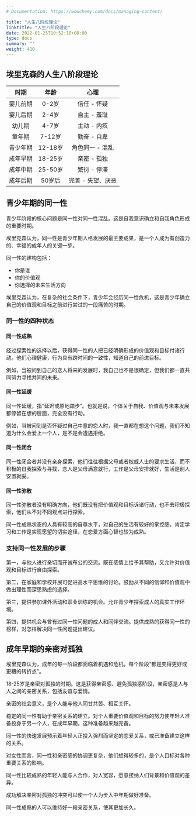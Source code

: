 ```yaml
---
# Documentation: https://wowchemy.com/docs/managing-content/

title: "人生八阶段理论"
linktitle: "人生八阶段理论"
date: 2022-01-25T10:52:10+08:00
type: docs
summary: ""
weight: 410
---
```


<!--more-->

## 埃里克森的人生八阶段理论

|   时期   |  年龄   |       心理        |
| :------: | :-----: | :---------------: |
| 婴儿前期 |  0-2岁  |    信任 - 怀疑    |
| 婴儿后期 |  2-4岁  |    自主 - 羞耻    |
|  幼儿期  |  4-7岁  |    主动 - 内疚    |
|  童年期  | 7-12岁  |    勤奋 - 自卑    |
| 青少年期 | 12-18岁 |  角色同一 - 混乱  |
| 成年早期 | 18-25岁 |    亲密 - 孤独    |
| 成年中期 | 25-50岁 |    繁衍 - 停滞    |
| 成年后期 | 50岁后  | 完善 - 失望、厌恶 |

## 青少年期的同一性

青少年阶段的核心问题是同一性对同一性混乱。这是自我意识确立和自我角色形成的重要时期。

埃里克森认为，同一性是青少年期人格发展的最主要成果，是一个人成为有创造力的、幸福的成年人的关键一步。

同一性的建构包括：

- 你是谁
- 你的价值观
- 你选择的未来生活方向

埃里克森认为，在复杂的社会条件下，青少年会经历同一性危机，这是青少年确立自己的价值观和目标之前进行尝试的一段痛苦的时期。

### 同一性的四种状态

#### 同一性成熟

经过探索性的选择以后，获得同一性的人把已经明确形成的价值观和目标付诸行动。他们心理健康，行为具有跨时间的一致性，知道自己的前进目标。

例如，当被问到自己的恋人将来的发展时，我自己也不是很确定，但我们都一直共同努力寻找共同的未来。

#### 同一性延缓

同一性延缓，指“延迟或原地踏步”。也就是说，个体关于自我、价值观与未来发展都停留在想的层面，完全没有行动。

例如，当被问到是否怀疑过自己中意的恋人时，我一直都在想这个问题，我们不知道为什么会爱上一个人，是不是会遭遇拒绝。

#### 同一性闭合

同一性闭合者并没有亲身探索，他们往往根据父母或者权威人士的要求生活，而不积极的自我探索与寻找，恋人是父母满意就行，工作是父母安排就好，生活是别人安置就妥。

#### 同一性弥散

同一性弥散者没有明确方向，他们既没有把价值观和目标诉诸行动，也不去积极探索，他们从不对不同观点进行探索。

同一性成熟状态的人具有较高的自尊水平，对自己的生活有较好的掌控感。肯定学习和工作是实现愿望的切实途径，在恋爱方面心智也较为成熟。

### 支持同一性发展的步骤

第一，与他人进行亲切而开诚布公的交流。既在感情上给予其帮助，又允许对价值观和目标进行自由探索。

第二，在家庭和学校开展可促进高水平思维的讨论。鼓励从不同的信仰和价值观中做出理性而深思熟虑的选择。

第三，提供参加课外活动和职业训练的机会。允许青少年探索成人的真实工作环境。

第四，提供机会与曾有过同一性问题的成人和同伴交流。提供成熟的获得同一性的榜样，对怎样解决同一性问题提出建议。

## 成年早期的亲密对孤独

埃里克森认为，成年的每一阶段都面临着机遇和危机，每个阶段“都是变得更好或更糟的转折点”。

18-25岁是亲密对孤独的时期。这是获得亲密感、避免孤独感阶段，亲密感是人与人之间的亲密关系，包括友谊与爱情。

亲密的社会意义，是个人能与他人同甘共苦、相互关怀。

稳定的同一性有助于亲密关系的建立。对个人重要价值观和目标的努力使年轻人准备投身于另一个人，在成年早期，这种准备越来越完备。

同一性的快速发展预示着年轻人正投入强烈而坚定的恋爱关系，或已准备建立这样的关系。

对女性而言，同一性和亲密感的协调更复杂，他们想得较多的，是个人目标对各种重要关系的影响。

同一性比较成熟的年轻人能与人合作，对人宽容，愿意接纳人们背景和价值观的差异。

成功解决亲密对孤独的冲突可以使一个人为步入中年期做好准备。

同一性成熟的人可以维持好一段亲密关系，使其更加长久。
